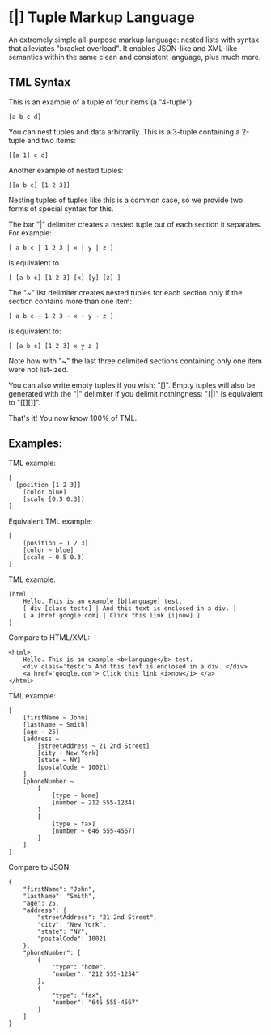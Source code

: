 [|] Tuple Markup Language
====

An extremely simple all-purpose markup language: nested lists with syntax that alleviates "bracket overload".
It enables JSON-like and XML-like semantics within the same clean and consistent language, plus much more.

TML Syntax
----

This is an example of a tuple of four items (a "4-tuple"):

    [a b c d]

You can nest tuples and data arbitrarily. This is a 3-tuple containing a 2-tuple and two items:

    [[a 1] c d]

Another example of nested tuples:

    [[a b c] [1 2 3]]

Nesting tuples of tuples like this is a common case, so we provide two forms of special syntax for this.

The bar "|" delimiter creates a nested tuple out of each section it separates. For example:

    [ a b c | 1 2 3 | x | y | z ]

is equivalent to

    [ [a b c] [1 2 3] [x] [y] [z] ]

The "~" list delimiter creates nested tuples for each section only if the section contains more than one item:

    [ a b c ~ 1 2 3 ~ x ~ y ~ z ]

is equivalent to:

    [ [a b c] [1 2 3] x y z ]

Note how with "~" the last three delimited sections containing only one item were not list-ized.

You can also write empty tuples if you wish: "[]". Empty tuples will also be generated with the "|" delimiter if you delimit nothingness: "[|]" is equivalent to "[[][]]".

That's it! You now know 100% of TML.


Examples:
----

TML example:

    [
      [position [1 2 3]]
    	[color blue]
    	[scale [0.5 0.3]]
    ]

Equivalent TML example:

    [
    	[position ~ 1 2 3]
    	[color ~ blue]
    	[scale ~ 0.5 0.3]
    ]


TML example:

    [html |
    	Hello. This is an example [b|language] test.
    	[ div [class testc] | And this text is enclosed in a div. ]
    	[ a [href google.com] | Click this link [i|now] ]
    ]

Compare to HTML/XML:

    <html>
    	Hello. This is an example <b>language</b> test.
    	<div class='testc'> And this text is enclosed in a div. </div>
    	<a href='google.com'> Click this link <i>now</i> </a>
    </html>


TML example:

    [
    	[firstName ~ John]
    	[lastName ~ Smith]
    	[age ~ 25]
    	[address ~
    		[streetAddress ~ 21 2nd Street]
    		[city ~ New York]
    		[state ~ NY]
    		[postalCode ~ 10021]
    	]
    	[phoneNumber ~
    		[
    			[type ~ home]
    			[number ~ 212 555-1234]
    		]
    		[
    			[type ~ fax]
    			[number ~ 646 555-4567]
    		]
    	]
    ]

Compare to JSON:
    
    {
        "firstName": "John",
        "lastName": "Smith",
        "age": 25,
        "address": {
            "streetAddress": "21 2nd Street",
            "city": "New York",
            "state": "NY",
            "postalCode": 10021
        },
        "phoneNumber": [
            {
                "type": "home",
                "number": "212 555-1234"
            },
            {
                "type": "fax",
                "number": "646 555-4567"
            }
        ]
    }
